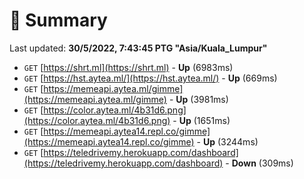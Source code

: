 # 📖 Summary
Last updated: **30/5/2022, 7:43:45 PTG "Asia/Kuala_Lumpur"**

- `GET` [https://shrt.ml](https://shrt.ml) - **Up** (6983ms)
- `GET` [https://hst.aytea.ml/](https://hst.aytea.ml/) - **Up** (669ms)
- `GET` [https://memeapi.aytea.ml/gimme](https://memeapi.aytea.ml/gimme) - **Up** (3981ms)
- `GET` [https://color.aytea.ml/4b31d6.png](https://color.aytea.ml/4b31d6.png) - **Up** (1651ms)
- `GET` [https://memeapi.aytea14.repl.co/gimme](https://memeapi.aytea14.repl.co/gimme) - **Up** (3244ms)
- `GET` [https://teledrivemy.herokuapp.com/dashboard](https://teledrivemy.herokuapp.com/dashboard) - **Down** (309ms)
